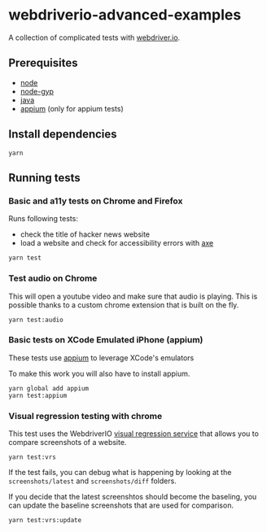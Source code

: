 # webdriverio-advanced-examples

A collection of complicated tests with [webdriver.io](http://webdriver.io/).

## Prerequisites

- [node](https://nodejs.org/en/download/)
- [node-gyp](https://github.com/nodejs/node-gyp#installation)
- [java](https://java.com/en/download)
- [appium](http://appium.io/) (only for appium tests)

## Install dependencies

```
yarn
```

## Running tests

### Basic and a11y tests on Chrome and Firefox

Runs following tests:
- check the title of hacker news website
- load a website and check for accessibility errors with [axe](https://github.com/dequelabs/axe-core)

```
yarn test
```

### Test audio on Chrome

This will open a youtube video and make sure that audio is playing. This is possible thanks to a custom chrome extension that is built on the fly.

```
yarn test:audio
```

### Basic tests on XCode Emulated iPhone (appium)

These tests use [appium](http://appium.io/) to leverage XCode's emulators

To make this work you will also have to install appium.

```
yarn global add appium
yarn test:appium
```

### Visual regression testing with chrome

This test uses the WebdriverIO [visual regression service](http://webdriver.io/guide/services/visual-regression.html) that allows you to compare screenshots of a website.

```
yarn test:vrs
```

If the test fails, you can debug what is happening by looking at the `screenshots/latest` and `screenshots/diff` folders.

If you decide that the latest screenshtos should become the baseling, you can update the baseline screenshots that are used for comparison.

```
yarn test:vrs:update
```
